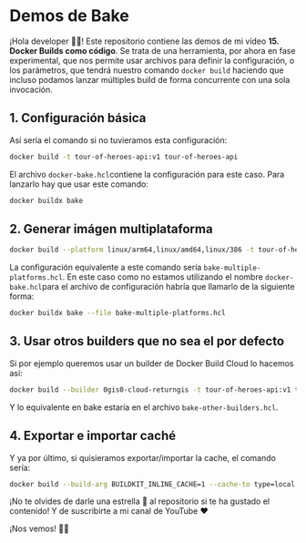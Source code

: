 # Demos de Bake

¡Hola developer 👋🏻! Este repositorio contiene las demos de mi vídeo **15. Docker Builds como código**. Se trata de una herramienta, por ahora en fase experimental, que nos permite usar archivos para definir la configuración, o los parámetros, que tendrá nuestro comando `docker build` haciendo que incluso podamos lanzar múltiples build de forma concurrente con una sola invocación.


## 1. Configuración básica

Así sería el comando si no tuvieramos esta configuración:

```bash
docker build -t tour-of-heroes-api:v1 tour-of-heroes-api
```

El archivo `docker-bake.hcl`contiene la configuración para este caso. Para lanzarlo hay que usar este comando:

```bash
docker buildx bake
```

## 2. Generar imágen multiplataforma

```bash
docker build --platform linux/arm64,linux/amd64,linux/386 -t tour-of-heroes-api:v1 tour-of-heroes-api
```

La configuración equivalente a este comando sería `bake-multiple-platforms.hcl`. En este caso como no estamos utilizando el nombre `docker-bake.hcl`para el archivo de configuración habría que llamarlo de la siguiente forma:

```bash
docker buildx bake --file bake-multiple-platforms.hcl
```

## 3. Usar otros builders que no sea el por defecto

Si por ejemplo queremos usar un builder de Docker Build Cloud lo hacemos así:

```bash
docker build --builder 0gis0-cloud-returngis -t tour-of-heroes-api:v1 tour-of-heroes-api
```

Y lo equivalente en bake estaría en el archivo `bake-other-builders.hcl`.


## 4. Exportar e importar caché

Y ya por último, si quisieramos exportar/importar la cache, el comando sería:

```bash
docker build --build-arg BUILDKIT_INLINE_CACHE=1 --cache-to type=local,dest=./cache -t tour-of-heroes-angular .
```




¡No te olvides de darle una estrella 🌟 al repositorio si te ha gustado el contenido! Y de suscribirte a mi canal de YouTube ❤️

¡Nos vemos! 👋🏻